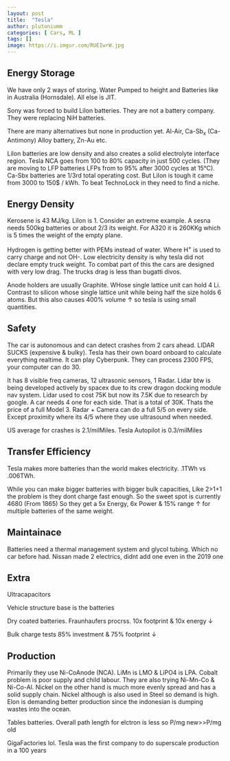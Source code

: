```yaml
---
layout: post
title:  "Tesla"
author: plutoniumm
categories: [ Cars, ML ]
tags: []
image: https://i.imgur.com/RUEIwrW.jpg
---
```


## Energy Storage
We have only 2 ways of storing. Water Pumped to height and Batteries like in Australia (Hornsdale). All else is JIT.

Sony was forced to build LiIon batteries. They are not a battery company. They were replacing NiH batteries.

There are many alternatives but none in production yet. Al-Air, Ca-Sb<sub>x</sub> (Ca-Antimony) Alloy battery, Zn-Au etc.

LiIon batteries are low density and also creates a solid electrolyte interface region. Tesla NCA goes from 100 to 80% capacity in just 500 cycles. (They are moving to LFP batteries LFPs from to 95% after 3000 cycles at 15&deg;C). Ca-Sbx batteries are 1/3rd total operating cost. But LiIon is tough it came from 3000 to 150$ / kWh. To beat TechnoLock in they need to find a niche.


## Energy Density
Kerosene is 43 MJ/kg. LiIon is 1. Consider an extreme example. A sesna needs 500kg batteries or about 2/3 its weight. For A320 it is 260KKg which is 5 times the weight of the empty plane. 

Hydrogen is getting better with PEMs instead of water. Where H<sup>+</sup> is used to carry charge and not OH-. Low electricity density is why tesla did not declare empty truck weight. To combat part of this the cars are designed with very low drag. The trucks drag is less than bugatti divos.

Anode holders are usually Graphite. WHose single lattice unit can hold 4 Li. Contrast to silicon whose single lattice unit while being half the size holds 6 atoms. But this also causes 400% volume &uarr; so tesla is using small quantities.

## Safety
The car is autonomous and can detect crashes from 2 cars ahead. LIDAR SUCKS (expensive & bulky). Tesla has their own board onboard to calculate everything realtime. It can play Cyberpunk. They can process 2300 FPS, your computer can do 30.

It has 8 visible freq cameras, 12 ultrasonic sensors, 1 Radar. Lidar btw is being developed actively by spacex due to its crew dragon docking module nav system. Lidar used to cost 75K but now its 7.5K due to research by google. A car needs 4 one for each side. That is a total of 30K. Thats the price of a full Model 3. Radar + Camera can do a full 5/5 on every side. Except proximity where its 4/5 where they use ultrasound when needed.

US average for crashes is 2.1/milMiles. Tesla Autopilot is 0.3/milMiles


## Transfer Efficiency
Tesla makes more batteries than the world makes electricity. .1TWh vs .006TWh. 

While you can make bigger batteries with bigger bulk capacities, Like 2>1+1 the problem is they dont charge fast enough. So the sweet spot is currently 4680 (From 1865) So they get a 5x Energy, 6x Power & 15% range &uarr; for multiple batteries of the same weight. 


## Maintainace
Batteries need a thermal management system and glycol tubing. Which no car before had. Nissan made 2 electrics, didnt add one even in the 2019 one

## Extra
Ultracapacitors

Vehicle structure base is the batteries

Dry coated batteries. Fraunhaufers procrss. 10x footprint & 10x energy &darr;

Bulk charge tests 85% investment & 75% footprint &darr;

## Production
Primarily they use Ni-CoAnode (NCA). LiMn is LMO & LiPO4 is LPA. Cobalt problem is poor supply and child labour. They are also trying Ni-Mn-Co & Ni-Co-Al. Nickel on the other hand is much more evenly spread and has a solid supply chain. Nickel although is also used in Steel so demand is high. Elon is demanding better production since the indonesian is dumping wastes into the ocean.

Tables batteries. Overall path length for elctron is less so P/mg new>>P/mg old

GigaFactories lol. Tesla was the first company to do superscale production in a 100 years